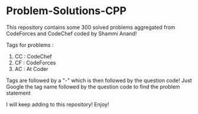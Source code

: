 # Problem-Solutions-CPP
This repository contains some 300 solved problems aggregated from CodeForces and CodeChef coded by Shammi Anand!

Tags for problems :
  1. CC : CodeChef
  2. CF : CodeForces
  3. AC : At Coder


Tags are followed by a "-" which is then followed by the question code!
Just Google the tag name followed by the question code to find the problem statement

I will keep adding to this repository!
Enjoy!
